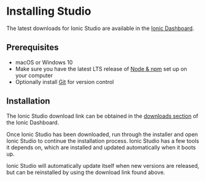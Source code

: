 # Installing Studio

The latest downloads for Ionic Studio are available in the [Ionic Dashboard](https://dashboard.ionicframework.com/personal/downloads).

## Prerequisites

- macOS or Windows 10
- Make sure you have the latest LTS release of [Node & npm](../../intro/environment.md#node-npm) set up on your computer
- Optionally install [Git](../../intro/environment.md#git) for version control

## Installation

The Ionic Studio download link can be obtained in the [downloads section](https://dashboard.ionicframework.com/personal/downloads) of the Ionic Dashboard.

Once Ionic Studio has been downloaded, run through the installer and open Ionic Studio to continue the installation process. Ionic Studio has a few tools it depends on, which are installed and updated automatically when it boots up.

Ionic Studio will automatically update itself when new versions are released, but can be reinstalled by using the download link found above.
